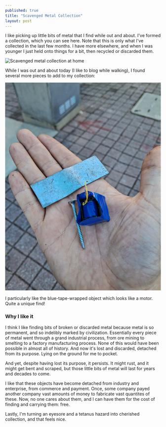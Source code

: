```yaml
---
published: true
title: "Scavenged Metal Collection"
layout: post
---
```


I like picking up little bits of metal
that I find while out and about.
I've formed a collection,
which you can see here.
Note that this is only what
I've collected in the last few months.
I have more elsewhere, and when I was
younger I just held onto things for a
bit, then recycled or discarded them.

![Scavenged metal collection at home](/assets/scavenged-home.jpg)

While I was out and about today (I like to blog while walking), I found several more pieces to add to my collection:

![Scavenged metal in my hand](/assets/scavenged-outside.jpg)

I particularly like the blue-tape-wrapped object which looks like a motor. Quite a unique find!

### Why I like it

I think I like finding bits of broken or discarded metal because metal is so permanent, and so indelibly marked by civilization. Essentially every piece of metal went through a grand industrial process, from ore mining to smelting to a factory manufacturing process. None of this would have been possible in almost all of history. And now it's lost and discarded, detached from its purpose. Lying on the ground for me to pocket.

And yet, despite having lost its purpose, it persists. It might rust, and it might get bent and scraped, but those little bits of metal will last for years and decades to come.

I like that these objects have become detached from industry and enterprise, from commerce and payment. Once, some company payed another company vast amounts of money to fabricate vast quantites of these. Now, no one cares about them, and I can have them for the cost of finding and carrying them: free.

Lastly, I'm turning an eyesore and a tetanus hazard into cherished collection, and that feels nice.
